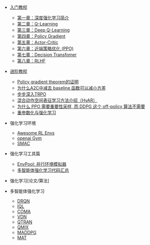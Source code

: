 
- [入门教程](deep-rl/deep-rl-class/README.md)
  - [第一章：深度强化学习简介](deep-rl/deep-rl-class/chapter1_introduction.md)
  - [第二章：Q-Learning ](deep-rl/deep-rl-class/chapter2_q-learning.md)
  - [第三章：Deep Q-Learning ](deep-rl/deep-rl-class/chapter3_dqn.md)
  - [第四章：Policy Gradient  ](deep-rl/deep-rl-class/chapter4_pg.md)
  - [第五章：Actor-Critic](deep-rl/deep-rl-class/chapter5_a2c.md)
  - [第六章：近端策略优化 (PPO)](deep-rl/deep-rl-class/chapter6_ppo.md)
  - [第七章：Decision Transfomer](deep-rl/deep-rl-class/chapter7_decision-transformr.md)
  - [第八章：RLHF](deep-rl/papers/RLHF.md)


- [进阶教程](deep-rl/algorithms/README.md)
  - [Policy gradient theorem的证明](deep-rl/algorithms/chapter1_supp_pg.md)
  - [为什么A2C中减去 baseline 函数可以减小方差](deep-rl/algorithms/chapter1_supp_a2c.md)
  - [步步深入TRPO](deep-rl/algorithms/chapter1_supp_trpo.md)
  - [混合动作空间表征学习方法介绍（HyAR）](deep-rl/algorithms/chapter2_supp_hyar.md)
  - [为什么 PPO 需要重要性采样, 而 DDPG 这个 off-policy 算法不需要](deep-rl/algorithms/chapter2_supp_ppovsddpg.md)
  - [重参数化与强化学习](deep-rl/algorithms/chapter2_supp_reparameterization.md)


- 强化学习环境
  - [Awesome RL Envs](deep-rl/rltools/awesomeRLtools.md)
  - [openai Gym ](deep-rl/envs/gym.md)
  - [SMAC](deep-rl/envs/smac.md)

- 强化学习工具篇
  - [EnvPool: 并行环境模拟器](deep-rl/rltools/envpool.md)
  - [多智能体强化学习代码汇总](deep-rl/rltools/marltool.md)

- 强化学习[论文/算法]
- 多智能体强化学习
  - [DRQN](deep-rl/papers/DRQN.md)
  - [IQL](deep-rl/papers/iql.md)
  - [COMA](deep-rl/papers/COMA.md)
  - [VDN](deep-rl/papers/vdn.md)
  - [QTRAN](deep-rl/papers/QTRAN.md)
  - [QMIX](deep-rl/papers/qmix.md)
  - [MADDPG](deep-rl/papers/MADDPG.md)
  - [MAT](deep-rl/papers/MAT.md)
